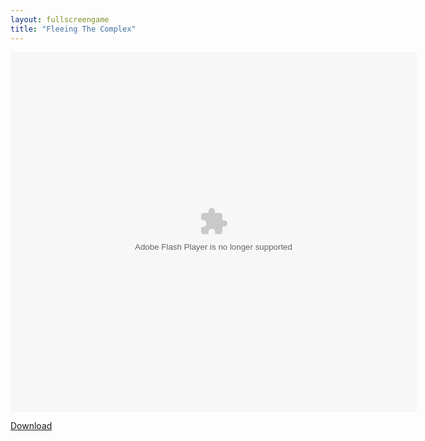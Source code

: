 ```yaml
---
layout: fullscreengame
title: "Fleeing The Complex"
---
```


<object width="100" height="100">
    <embed src="fleeing_the_complex.swf" flashvars="" base="" quality="high" allowscriptaccess="always" allowfullscreen="true" bgcolor="" wmode="window" width="650" height="575" type="application/x-shockwave-flash" pluginspage="http://www.macromedia.com/go/getflashplayer">
</object>

<br>

<a href="fleeing_the_complex.swf" download class="btn btn-secondary">Download</a>